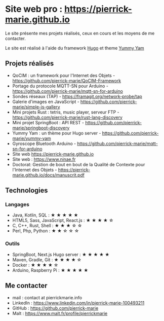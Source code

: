 Site web pro : https://pierrick-marie.github.io
=============================

Le site présente mes projets réalisés, ceux en cours et les moyens de me contacter.

Le site est réalisé à l'aide du framework [Hugo](https://gohugo.io/commands/hugo_server/) et theme [Yummy Yam](https://github.com/pierrick-marie/yummy-yam)

## Projets réalisés

* QoCIM : un framework pour l'Internet des Objets - https://github.com/pierrick-marie/QoCIM-Framework
* Portage du protocole MQTT-SN pour Arduino - https://github.com/pierrick-marie/mqtt-sn-for-arduino
* Sondes réseaux (TAP) - https://framagit.org/network-probe/tap
* Galerie d'images en JavaScript - https://github.com/pierrick-marie/simple-js-gallery
* Mini projets Rust : tetris, music player, serveur FTP - https://github.com/pierrick-marie/rust-lang-discovery
* Mini projet SpringBoot : API REST - https://github.com/pierrick-marie/springboot-discovery
* Yummy Yam : un thème pour Hugo server - https://github.com/pierrick-marie/yummy-yam
* Gyroscope Bluetooth Arduino - https://github.com/pierrick-marie/mqtt-sn-for-arduino
* Site web https://pierrick-marie.github.io
* Site web : https://www.ninae.fr
* Doctorat: Gestion de bout en bout de la Qualité de Contexte pour l'Internet des Objets - https://pierrick-marie.github.io/docs/manuscrit.pdf

## Technologies

### Langages

* Java, Kotlin, SQL : ★ ★ ★ ★ ★
* HTML5, Sass, JavaScript, React.js : ★ ★ ★ ★ ☆
* C, C++, Rust, Shell : ★ ★ ★ ☆ ☆
* Perl, Php, Python : ★ ★ ☆ ☆ ☆

### Outils

* SpringBoot, Next.js Hugo server : ★ ★ ★ ★ ★
* Maven, Gradle, Git : ★ ★ ★ ★ ☆
* Docker : ★ ★ ★ ★ ☆
* Arduino, Raspberry Pi : ★ ★ ★ ★ ★

## Me contacter

* mail : contact at pierrickmarie.info
* LinkedIn : https://www.linkedin.com/in/pierrick-marie-100493211
* GitHub : https://github.com/pierrick-marie
* Malt : https://www.malt.fr/profile/pierrickmarie

